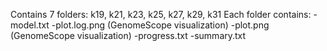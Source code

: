 Contains 7 folders: k19, k21, k23, k25, k27, k29, k31
Each folder contains:
-model.txt
-plot.log.png (GenomeScope visualization)
-plot.png (GenomeScope visualization)
-progress.txt
-summary.txt
